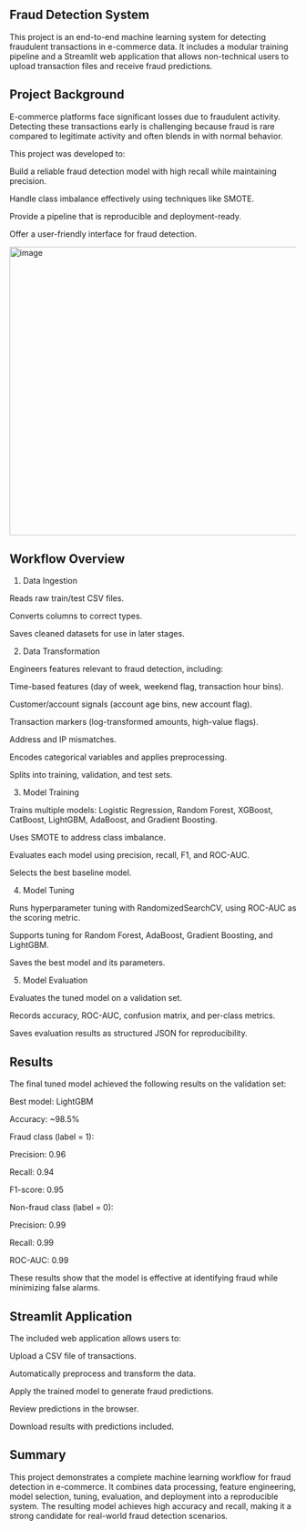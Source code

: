 ## Fraud Detection System

This project is an end-to-end machine learning system for detecting fraudulent transactions in e-commerce data. It includes a modular training pipeline and a Streamlit web application that allows non-technical users to upload transaction files and receive fraud predictions.

## Project Background

E-commerce platforms face significant losses due to fraudulent activity. Detecting these transactions early is challenging because fraud is rare compared to legitimate activity and often blends in with normal behavior.

This project was developed to:

Build a reliable fraud detection model with high recall while maintaining precision.

Handle class imbalance effectively using techniques like SMOTE.

Provide a pipeline that is reproducible and deployment-ready.

Offer a user-friendly interface for fraud detection.

<img width="745" height="507" alt="image" src="https://github.com/user-attachments/assets/ea291ddf-a2f8-40a7-a3b0-5c4b57d12558" />


## Workflow Overview
1. Data Ingestion

Reads raw train/test CSV files.

Converts columns to correct types.

Saves cleaned datasets for use in later stages.

2. Data Transformation

Engineers features relevant to fraud detection, including:

Time-based features (day of week, weekend flag, transaction hour bins).

Customer/account signals (account age bins, new account flag).

Transaction markers (log-transformed amounts, high-value flags).

Address and IP mismatches.

Encodes categorical variables and applies preprocessing.

Splits into training, validation, and test sets.

3. Model Training

Trains multiple models: Logistic Regression, Random Forest, XGBoost, CatBoost, LightGBM, AdaBoost, and Gradient Boosting.

Uses SMOTE to address class imbalance.

Evaluates each model using precision, recall, F1, and ROC-AUC.

Selects the best baseline model.

4. Model Tuning

Runs hyperparameter tuning with RandomizedSearchCV, using ROC-AUC as the scoring metric.

Supports tuning for Random Forest, AdaBoost, Gradient Boosting, and LightGBM.

Saves the best model and its parameters.

5. Model Evaluation

Evaluates the tuned model on a validation set.

Records accuracy, ROC-AUC, confusion matrix, and per-class metrics.

Saves evaluation results as structured JSON for reproducibility.

## Results

The final tuned model achieved the following results on the validation set:

Best model: LightGBM

Accuracy: ~98.5%

Fraud class (label = 1):

Precision: 0.96

Recall: 0.94

F1-score: 0.95

Non-fraud class (label = 0):

Precision: 0.99

Recall: 0.99

ROC-AUC: 0.99

These results show that the model is effective at identifying fraud while minimizing false alarms.

## Streamlit Application

The included web application allows users to:

Upload a CSV file of transactions.

Automatically preprocess and transform the data.

Apply the trained model to generate fraud predictions.

Review predictions in the browser.

Download results with predictions included.


## Summary

This project demonstrates a complete machine learning workflow for fraud detection in e-commerce. It combines data processing, feature engineering, model selection, tuning, evaluation, and deployment into a reproducible system. The resulting model achieves high accuracy and recall, making it a strong candidate for real-world fraud detection scenarios.
